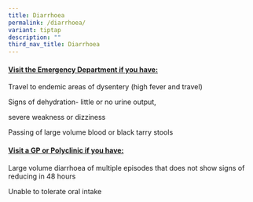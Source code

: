 ```yaml
---
title: Diarrhoea
permalink: /diarrhoea/
variant: tiptap
description: ""
third_nav_title: Diarrhoea
---
```

<h4><strong><u>Visit the Emergency Department if you have:</u></strong></h4>
<p></p>
<p>Travel to endemic areas of dysentery (high fever and travel)</p>
<p></p>
<p>Signs of dehydration- little or no urine output,</p>
<p></p>
<p>severe weakness or dizziness</p>
<p></p>
<p>Passing of large volume blood or black tarry stools</p>
<p></p>
<h4><strong><u>Visit a GP or Polyclinic if you have:</u></strong></h4>
<p></p>
<p>Large volume diarrhoea of multiple episodes that does not show signs of
reducing in 48 hours</p>
<p></p>
<p>Unable to tolerate oral intake</p>